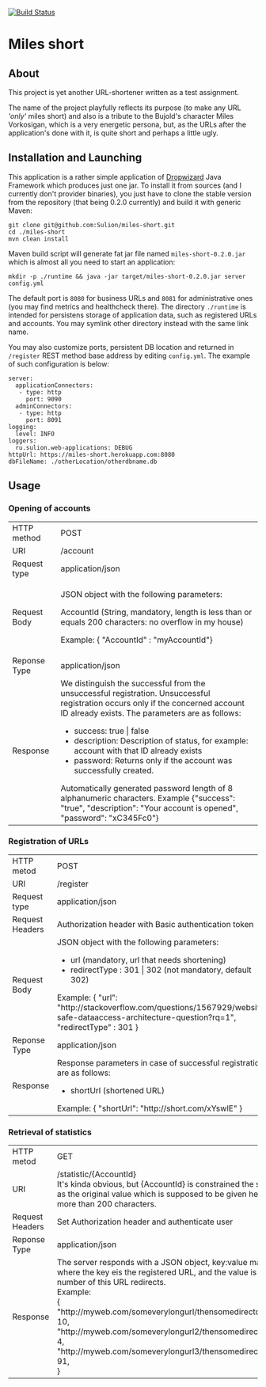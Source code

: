 [![Build Status](https://travis-ci.org/Sulion/miles-short.svg?branch=master)](https://travis-ci.org/Sulion/miles-short)
# Miles short

## About 

This project is yet another URL-shortener written as a test assignment.

The name of the project playfully reflects its purpose (to make any URL _'only'_ miles short) and also is a 
tribute to the Bujold's character Miles Vorkosigan, which is a very energetic persona,
but, as the URLs after the application's done with it, is quite short and perhaps a little ugly.

## Installation and Launching

This application is a rather simple application of [Dropwizard](http://www.dropwizard.io/) Java Framework which produces
just one jar. To install it from sources (and I currently don't provider binaries), you just have to clone the stable version from the
repository (that being 0.2.0 currently) and build it with generic Maven:

    git clone git@github.com:Sulion/miles-short.git
	cd ./miles-short
	mvn clean install
	
Maven build script will generate fat jar file named `miles-short-0.2.0.jar` which is almost all you need to start an application:

    mkdir -p ./runtime && java -jar target/miles-short-0.2.0.jar server config.yml
	
The default port is `8080` for business URLs and `8081` for administrative ones (you may find metrics and healthcheck
there). The directory `./runtime` is intended for persistens storage of application data, such as registered URLs and
accounts. You may symlink other directory instead with the same link name. 

You may also customize ports, persistent DB location and returned in `/register` REST method base address by editing
`config.yml`. The example of such configuration is below:

    server:
	  applicationConnectors:
	   - type: http
		 port: 9090
	  adminConnectors:
	   - type: http
		 port: 8091
    logging:
      level: INFO
	loggers:
      ru.sulion.web-applications: DEBUG
    httpUrl: https://miles-short.herokuapp.com:8080
    dbFileName: ./otherLocation/otherdbname.db

## Usage


### Opening of accounts
<table>
<tr><td>HTTP method</td><td>POST</td></tr>
<tr><td>URI</td><td> /account</td></tr>
<tr><td>Request type</td><td> application/json</td></tr>
<tr><td>Request Body</td><td><p>JSON object with the following parameters:</p>
<p>AccountId (String, mandatory, length is less than or equals 200 characters: no overflow in my house)</p>
<p>Example: { "AccountId" : "myAccountId"}</p></td></tr>
<tr><td>Reponse Type</td><td> application/json</td></tr>
<tr><td>Response</td><td> We distinguish the successful from the unsuccessful registration.
Unsuccessful registration occurs only if the concerned account ID already exists. The parameters are as follows:
<ul>
<li>success: true | false</li>
<li>description: Description of status, for example: account with that ID already exists</li>
<li>password: Returns only if the account was successfully created.</li>
</ul>
Automatically generated password length of 8 alphanumeric characters. Example {"success": "true", "description": "Your account is opened",
"password": "xC345Fc0"}</td></tr>
</table>

### Registration of URLs
<table>
<tr><td>HTTP metod</td><td> POST</td></tr>
<tr><td>URI</td><td> /register</td></tr>
<tr><td>Request type</td><td> application/json</td></tr>
<tr><td>Request Headers</td><td> Authorization header with Basic authentication token</td></tr>
<tr><td>Request Body</td><td>JSON object with the following parameters:
<ul>
<li> url (mandatory, url that needs shortening)</li>
<li> redirectType : 301 | 302 (not mandatory, default 302)</li>
</ul>
 Example: {
"url": "http://stackoverflow.com/questions/1567929/website-safe-dataaccess-architecture-question?rq=1",
"redirectType" : 301
}</td></tr>
<tr><td>Reponse Type</td><td> application/json</td></tr>
<tr><td>Response</td><td>Response parameters in case of successful registration are as follows:
<ul><li>shortUrl (shortened URL)</li></ul>
Example: { "shortUrl": "http://short.com/xYswlE" }</td></tr>
</table>

###  Retrieval of statistics
<table>
<tr><td>HTTP metod</td><td> GET</td></tr>
<tr><td>URI</td><td> /statistic/{AccountId}<br/> It's kinda obvious, but {AccountId} is constrained the same as the original value which
is supposed to be given here: no more than 200 characters.</td></tr>
<tr><td>Request Headers</td><td> Set Authorization header and authenticate user</td></tr>
<tr><td>Reponse Type</td><td> application/json</td></tr>
<tr><td>Response</td><td> The server responds with a JSON object, key:value map, where the key
eis the registered URL, and the value is the number of this URL redirects. <br/>
Example:<br/>
{<br/>
"http://myweb.com/someverylongurl/thensomedirectory/": 10,<br/>
"http://myweb.com/someverylongurl2/thensomedirectory2/": 4,<br/>
"http://myweb.com/someverylongurl3/thensomedirectory3/": 91,<br/>
}</td></tr>
</table>

